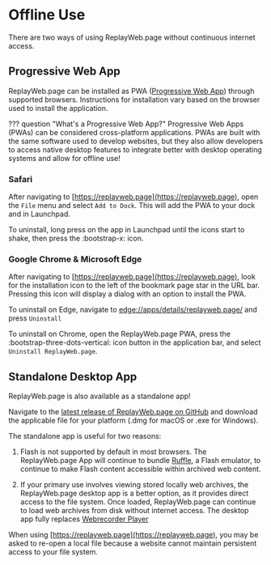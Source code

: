 # Offline Use

There are two ways of using ReplayWeb.page without continuous internet access.

## Progressive Web App

ReplayWeb.page can be installed as PWA ([Progressive Web App](https://developer.mozilla.org/en-US/docs/Web/Progressive_web_apps)) through supported browsers. Instructions for installation vary based on the browser used to install the application.

??? question "What's a Progressive Web App?"
    Progressive Web Apps (PWAs) can be considered cross-platform applications. PWAs are built with the same software used to develop websites, but they also allow developers to access native desktop features to integrate better with desktop operating systems and allow for offline use!

### Safari

After navigating to [https://replayweb.page](https://replayweb.page), open the `File` menu and select `Add to Dock`. This will add the PWA to your dock and in Launchpad.

To uninstall, long press on the app in Launchpad until the icons start to shake, then press the :bootstrap-x: icon.

### Google Chrome & Microsoft Edge

After navigating to [https://replayweb.page](https://replayweb.page), look for the installation icon to the left of the bookmark page star in the URL bar.  Pressing this icon will display a dialog with an option to install the PWA.

To uninstall on Edge, navigate to [edge://apps/details/replayweb.page/](edge://apps/details/replayweb.page/) and press `Uninstall`

To uninstall on Chrome, open the ReplayWeb.page PWA, press the :bootstrap-three-dots-vertical: icon button in the application bar, and select `Uninstall ReplayWeb.page`.

## Standalone Desktop App

ReplayWeb.page is also available as a standalone app!

Navigate to the [latest release of ReplayWeb.page on GitHub](https://github.com/webrecorder/replayweb.page/releases/latest) and download the applicable file for your platform (.dmg for macOS or .exe for Windows).

The standalone app is useful for two reasons:

1. Flash is not supported by default in most browsers. The ReplayWeb.page App will continue to bundle [Ruffle](https://ruffle.rs/), a Flash emulator, to continue to make Flash content accessible within archived web content.

2. If your primary use involves viewing stored locally web archives, the ReplayWeb.page desktop app is a better option, as it provides direct access to the file system. Once loaded, ReplayWeb.page can continue to load web archives from disk without internet access. The desktop app fully replaces [Webrecorder Player](https://github.com/webrecorder/webrecorder-player)

When using [https://replayweb.page](https://replayweb.page), you may be asked to re-open a local file because a website cannot maintain persistent access to your file system.
